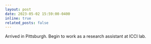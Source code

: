 ```yaml
---
layout: post
date: 2023-05-02 15:59:00-0400
inline: true
related_posts: false
---
```


Arrived in Pittsburgh. Begin to work as a research assistant at ICCI lab.